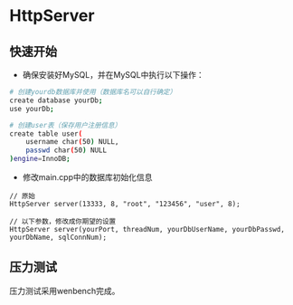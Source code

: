 # HttpServer


## 快速开始

- 确保安装好MySQL，并在MySQL中执行以下操作：

``` bash
# 创建yourdb数据库并使用（数据库名可以自行确定）
create database yourDb;
use yourDb;

# 创建user表（保存用户注册信息）
create table user(
    username char(50) NULL,
    passwd char(50) NULL
)engine=InnoDB;
```

- 修改main.cpp中的数据库初始化信息

```
// 原始
HttpServer server(13333, 8, "root", "123456", "user", 8);

// 以下参数，修改成你期望的设置
HttpServer server(yourPort, threadNum, yourDbUserName, yourDbPasswd, yourDbName, sqlConnNum);
```



## 压力测试

压力测试采用wenbench完成。


